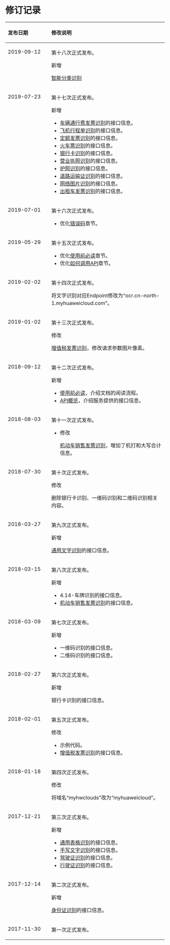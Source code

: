 # 修订记录<a name="ocr_03_0029"></a>

<a name="table644928181794"></a>
<table><thead align="left"><tr id="row97583021794"><th class="cellrowborder" valign="top" width="27.27%" id="mcps1.1.3.1.1"><p id="p522249971794"><a name="p522249971794"></a><a name="p522249971794"></a><strong id="b2629281794"><a name="b2629281794"></a><a name="b2629281794"></a>发布日期</strong></p>
</th>
<th class="cellrowborder" valign="top" width="72.72999999999999%" id="mcps1.1.3.1.2"><p id="p212972111794"><a name="p212972111794"></a><a name="p212972111794"></a><strong id="b574571721794"><a name="b574571721794"></a><a name="b574571721794"></a>修改说明</strong></p>
</th>
</tr>
</thead>
<tbody><tr id="row1696019372434"><td class="cellrowborder" valign="top" width="27.27%" headers="mcps1.1.3.1.1 "><p id="p196013714316"><a name="p196013714316"></a><a name="p196013714316"></a>2019-09-12</p>
</td>
<td class="cellrowborder" valign="top" width="72.72999999999999%" headers="mcps1.1.3.1.2 "><p id="p896053744314"><a name="p896053744314"></a><a name="p896053744314"></a>第十八次正式发布。</p>
<p id="p14915205414317"><a name="p14915205414317"></a><a name="p14915205414317"></a>新增</p>
<p id="p88571456134319"><a name="p88571456134319"></a><a name="p88571456134319"></a><a href="智能分类识别.md">智能分类识别</a></p>
</td>
</tr>
<tr id="row18451934181515"><td class="cellrowborder" valign="top" width="27.27%" headers="mcps1.1.3.1.1 "><p id="p134603414157"><a name="p134603414157"></a><a name="p134603414157"></a>2019-07-23</p>
</td>
<td class="cellrowborder" valign="top" width="72.72999999999999%" headers="mcps1.1.3.1.2 "><p id="p446203441510"><a name="p446203441510"></a><a name="p446203441510"></a>第十七次正式发布。</p>
<p id="p133931654171516"><a name="p133931654171516"></a><a name="p133931654171516"></a>新增</p>
<a name="ul6327191191610"></a><a name="ul6327191191610"></a><ul id="ul6327191191610"><li><a href="车辆通行费发票识别.md">车辆通行费发票识别</a>的接口信息。</li><li><a href="飞机行程单识别.md">飞机行程单识别</a>的接口信息。</li><li><a href="定额发票识别.md">定额发票识别</a>的接口信息。</li><li><a href="火车票识别.md">火车票识别</a>的接口信息。</li><li><a href="银行卡识别.md">银行卡识别</a>的接口信息。</li><li><a href="营业执照识别.md">营业执照识别</a>的接口信息。</li><li><a href="护照识别.md">护照识别</a>的接口信息。</li><li><a href="道路运输证识别.md">道路运输证识别</a>的接口信息。</li><li><a href="网络图片识别.md">网络图片识别</a>的接口信息。</li><li><a href="出租车发票识别.md">出租车发票识别</a>的接口信息。</li></ul>
</td>
</tr>
<tr id="row1630754014310"><td class="cellrowborder" valign="top" width="27.27%" headers="mcps1.1.3.1.1 "><p id="p21479529316"><a name="p21479529316"></a><a name="p21479529316"></a>2019-07-01</p>
</td>
<td class="cellrowborder" valign="top" width="72.72999999999999%" headers="mcps1.1.3.1.2 "><p id="p1911954720311"><a name="p1911954720311"></a><a name="p1911954720311"></a>第十六次正式发布。</p>
<a name="ul1411994713313"></a><a name="ul1411994713313"></a><ul id="ul1411994713313"><li>优化<a href="错误码.md">错误码</a>章节。</li></ul>
</td>
</tr>
<tr id="row17468945195111"><td class="cellrowborder" valign="top" width="27.27%" headers="mcps1.1.3.1.1 "><p id="p7730105015116"><a name="p7730105015116"></a><a name="p7730105015116"></a>2019-05-29</p>
</td>
<td class="cellrowborder" valign="top" width="72.72999999999999%" headers="mcps1.1.3.1.2 "><p id="p2174263529"><a name="p2174263529"></a><a name="p2174263529"></a>第十五次正式发布。</p>
<a name="ul182200468534"></a><a name="ul182200468534"></a><ul id="ul182200468534"><li>优化<a href="使用前必读.md">使用前必读</a>章节。</li><li>优化<a href="如何调用API.md">如何调用API</a>章节。</li></ul>
</td>
</tr>
<tr id="row243319290207"><td class="cellrowborder" valign="top" width="27.27%" headers="mcps1.1.3.1.1 "><p id="p14866122193313"><a name="p14866122193313"></a><a name="p14866122193313"></a>2019-02-02</p>
</td>
<td class="cellrowborder" valign="top" width="72.72999999999999%" headers="mcps1.1.3.1.2 "><p id="p16868422203315"><a name="p16868422203315"></a><a name="p16868422203315"></a>第十四次正式发布。</p>
<p id="p163031805112"><a name="p163031805112"></a><a name="p163031805112"></a>将文字识别对应Endpoint修改为“ocr.cn-north-1.myhuaweicloud.com”。</p>
</td>
</tr>
<tr id="row8769161510537"><td class="cellrowborder" valign="top" width="27.27%" headers="mcps1.1.3.1.1 "><p id="p377116151539"><a name="p377116151539"></a><a name="p377116151539"></a>2019-01-02</p>
</td>
<td class="cellrowborder" valign="top" width="72.72999999999999%" headers="mcps1.1.3.1.2 "><p id="p1995940145312"><a name="p1995940145312"></a><a name="p1995940145312"></a>第十三次正式发布。</p>
<p id="p61901717135110"><a name="p61901717135110"></a><a name="p61901717135110"></a>修改</p>
<p id="p20991408538"><a name="p20991408538"></a><a name="p20991408538"></a><a href="增值税发票识别.md">增值税发票识别</a>，修改请求参数图片像素。</p>
</td>
</tr>
<tr id="row10775333141311"><td class="cellrowborder" valign="top" width="27.27%" headers="mcps1.1.3.1.1 "><p id="p993072221119"><a name="p993072221119"></a><a name="p993072221119"></a>2018-09-12</p>
</td>
<td class="cellrowborder" valign="top" width="72.72999999999999%" headers="mcps1.1.3.1.2 "><p id="p965313231118"><a name="p965313231118"></a><a name="p965313231118"></a>第十二次正式发布。</p>
<div class="p" id="p15251116125116"><a name="p15251116125116"></a><a name="p15251116125116"></a>新增<a name="ul5669115613159"></a><a name="ul5669115613159"></a><ul id="ul5669115613159"><li><a href="使用前必读.md">使用前必读</a>，介绍文档的阅读流程。</li><li><a href="API概览.md">API概览</a>，介绍服务提供的接口信息。</li></ul>
</div>
</td>
</tr>
<tr id="row34294220161"><td class="cellrowborder" valign="top" width="27.27%" headers="mcps1.1.3.1.1 "><p id="p1113832671615"><a name="p1113832671615"></a><a name="p1113832671615"></a>2018-08-03</p>
</td>
<td class="cellrowborder" valign="top" width="72.72999999999999%" headers="mcps1.1.3.1.2 "><p id="p27808374169"><a name="p27808374169"></a><a name="p27808374169"></a>第十一次正式发布。</p>
<a name="ul878115372168"></a><a name="ul878115372168"></a><ul id="ul878115372168"><li>修改<p id="p19784837101614"><a name="p19784837101614"></a><a name="p19784837101614"></a><a href="机动车销售发票识别.md">机动车销售发票识别</a>，增加了机打和大写合计信息。</p>
</li></ul>
</td>
</tr>
<tr id="row9591202092016"><td class="cellrowborder" valign="top" width="27.27%" headers="mcps1.1.3.1.1 "><p id="p18591320192020"><a name="p18591320192020"></a><a name="p18591320192020"></a>2018-07-30</p>
</td>
<td class="cellrowborder" valign="top" width="72.72999999999999%" headers="mcps1.1.3.1.2 "><p id="p229124622019"><a name="p229124622019"></a><a name="p229124622019"></a>第十次正式发布。</p>
<p id="p616121415110"><a name="p616121415110"></a><a name="p616121415110"></a>修改</p>
<p id="p1730646162013"><a name="p1730646162013"></a><a name="p1730646162013"></a>删除银行卡识别、一维码识别和二维码识别相关内容。</p>
</td>
</tr>
<tr id="row19280152775110"><td class="cellrowborder" valign="top" width="27.27%" headers="mcps1.1.3.1.1 "><p id="p1728192765113"><a name="p1728192765113"></a><a name="p1728192765113"></a>2018-03-27</p>
</td>
<td class="cellrowborder" valign="top" width="72.72999999999999%" headers="mcps1.1.3.1.2 "><p id="p7281527165120"><a name="p7281527165120"></a><a name="p7281527165120"></a>第九次正式发布。</p>
<p id="p1294581265120"><a name="p1294581265120"></a><a name="p1294581265120"></a>新增</p>
<p id="p376121365211"><a name="p376121365211"></a><a name="p376121365211"></a><a href="通用文字识别.md">通用文字识别</a>的接口信息。</p>
</td>
</tr>
<tr id="row174811243155711"><td class="cellrowborder" valign="top" width="27.27%" headers="mcps1.1.3.1.1 "><p id="p20481134315572"><a name="p20481134315572"></a><a name="p20481134315572"></a>2018-03-15</p>
</td>
<td class="cellrowborder" valign="top" width="72.72999999999999%" headers="mcps1.1.3.1.2 "><p id="p19482134315577"><a name="p19482134315577"></a><a name="p19482134315577"></a>第八次正式发布。</p>
<div class="p" id="p135841910155114"><a name="p135841910155114"></a><a name="p135841910155114"></a>新增<a name="ul172282036175315"></a><a name="ul172282036175315"></a><ul id="ul172282036175315"><li>4.14-车牌识别的接口信息。</li><li><a href="机动车销售发票识别.md">机动车销售发票识别</a>的接口信息。</li></ul>
</div>
</td>
</tr>
<tr id="row98793342213"><td class="cellrowborder" valign="top" width="27.27%" headers="mcps1.1.3.1.1 "><p id="p78919332226"><a name="p78919332226"></a><a name="p78919332226"></a>2018-03-09</p>
</td>
<td class="cellrowborder" valign="top" width="72.72999999999999%" headers="mcps1.1.3.1.2 "><p id="p148993314220"><a name="p148993314220"></a><a name="p148993314220"></a>第七次正式发布。</p>
<div class="p" id="p2992148205120"><a name="p2992148205120"></a><a name="p2992148205120"></a>新增<a name="ul15480173075312"></a><a name="ul15480173075312"></a><ul id="ul15480173075312"><li>一维码识别的接口信息。</li><li>二维码识别的接口信息。</li></ul>
</div>
</td>
</tr>
<tr id="row283060139"><td class="cellrowborder" valign="top" width="27.27%" headers="mcps1.1.3.1.1 "><p id="p4830402035"><a name="p4830402035"></a><a name="p4830402035"></a>2018-02-27</p>
</td>
<td class="cellrowborder" valign="top" width="72.72999999999999%" headers="mcps1.1.3.1.2 "><p id="p1821817232314"><a name="p1821817232314"></a><a name="p1821817232314"></a>第六次正式发布。</p>
<p id="p29821269512"><a name="p29821269512"></a><a name="p29821269512"></a>新增</p>
<p id="p143821353110"><a name="p143821353110"></a><a name="p143821353110"></a>银行卡识别的接口信息。</p>
</td>
</tr>
<tr id="row109009223130"><td class="cellrowborder" valign="top" width="27.27%" headers="mcps1.1.3.1.1 "><p id="p189021226139"><a name="p189021226139"></a><a name="p189021226139"></a>2018-02-01</p>
</td>
<td class="cellrowborder" valign="top" width="72.72999999999999%" headers="mcps1.1.3.1.2 "><p id="p199041422131317"><a name="p199041422131317"></a><a name="p199041422131317"></a>第五次正式发布。</p>
<div class="p" id="p1524984195110"><a name="p1524984195110"></a><a name="p1524984195110"></a>修改<a name="ul1654016241532"></a><a name="ul1654016241532"></a><ul id="ul1654016241532"><li>示例代码。</li><li><a href="增值税发票识别.md">增值税发票识别</a>的接口信息。</li></ul>
</div>
</td>
</tr>
<tr id="row235193731794"><td class="cellrowborder" valign="top" width="27.27%" headers="mcps1.1.3.1.1 "><p id="p18524749172610"><a name="p18524749172610"></a><a name="p18524749172610"></a>2018-01-18</p>
</td>
<td class="cellrowborder" valign="top" width="72.72999999999999%" headers="mcps1.1.3.1.2 "><p id="p1552564915264"><a name="p1552564915264"></a><a name="p1552564915264"></a>第四次正式发布。</p>
<p id="p768412125111"><a name="p768412125111"></a><a name="p768412125111"></a>修改</p>
<p id="p75271049122611"><a name="p75271049122611"></a><a name="p75271049122611"></a>将域名<span class="parmvalue" id="parmvalue752784913266"><a name="parmvalue752784913266"></a><a name="parmvalue752784913266"></a>“myhwclouds”</span>改为<span class="parmvalue" id="parmvalue452810494260"><a name="parmvalue452810494260"></a><a name="parmvalue452810494260"></a>“myhuaweicloud”</span>。</p>
</td>
</tr>
<tr id="row42312599263"><td class="cellrowborder" valign="top" width="27.27%" headers="mcps1.1.3.1.1 "><p id="p25859422717"><a name="p25859422717"></a><a name="p25859422717"></a>2017-12-21</p>
</td>
<td class="cellrowborder" valign="top" width="72.72999999999999%" headers="mcps1.1.3.1.2 "><p id="p1058617422713"><a name="p1058617422713"></a><a name="p1058617422713"></a>第三次正式发布。</p>
<div class="p" id="p1268775914502"><a name="p1268775914502"></a><a name="p1268775914502"></a>新增<a name="ul520041645315"></a><a name="ul520041645315"></a><ul id="ul520041645315"><li><a href="通用表格识别.md">通用表格识别</a>的接口信息。</li><li><a href="手写文字识别.md">手写文字识别</a>的接口信息。</li><li><a href="驾驶证识别.md">驾驶证识别</a>的接口信息。</li><li><a href="行驶证识别.md">行驶证识别</a>的接口信息。</li></ul>
</div>
</td>
</tr>
<tr id="row237253011260"><td class="cellrowborder" valign="top" width="27.27%" headers="mcps1.1.3.1.1 "><p id="p18185142210278"><a name="p18185142210278"></a><a name="p18185142210278"></a>2017-12-14</p>
</td>
<td class="cellrowborder" valign="top" width="72.72999999999999%" headers="mcps1.1.3.1.2 "><p id="p31863221274"><a name="p31863221274"></a><a name="p31863221274"></a>第二次正式发布。</p>
<p id="p71689561505"><a name="p71689561505"></a><a name="p71689561505"></a>新增</p>
<p id="p418782213272"><a name="p418782213272"></a><a name="p418782213272"></a><a href="身份证识别.md">身份证识别</a>的接口信息。</p>
</td>
</tr>
<tr id="row17278747111515"><td class="cellrowborder" valign="top" width="27.27%" headers="mcps1.1.3.1.1 "><p id="p138931177275"><a name="p138931177275"></a><a name="p138931177275"></a>2017-11-30</p>
</td>
<td class="cellrowborder" valign="top" width="72.72999999999999%" headers="mcps1.1.3.1.2 "><p id="p198941717112713"><a name="p198941717112713"></a><a name="p198941717112713"></a>第一次正式发布。</p>
</td>
</tr>
</tbody>
</table>

